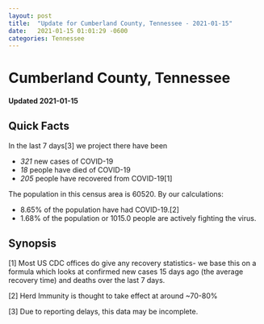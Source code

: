 ```yaml
---
layout: post
title:  "Update for Cumberland County, Tennessee - 2021-01-15"
date:   2021-01-15 01:01:29 -0600
categories: Tennessee
---
```


# Cumberland County, Tennessee
#### Updated 2021-01-15

## Quick Facts

In the last 7 days[3] we project there have been
- *321* new cases of COVID-19
- *18* people have died of COVID-19
- *205* people have recovered from COVID-19[1]

The population in this census area is 60520. By our calculations:
- 8.65% of the population have had COVID-19.[2]
- 1.68% of the population or 1015.0 people are actively fighting the virus.

## Synopsis




[1] Most US CDC offices do give any recovery statistics- we base this on a formula which looks at confirmed new cases
15 days ago (the average recovery time) and deaths over the last 7 days.

[2] Herd Immunity is thought to take effect at around ~70-80%

[3] Due to reporting delays, this data may be incomplete.
 
    